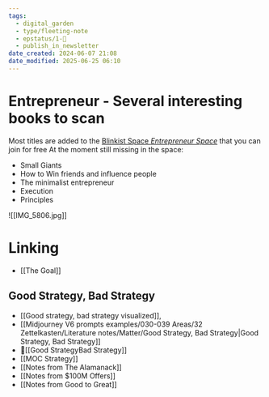 ```yaml
---
tags:
  - digital_garden
  - type/fleeting-note
  - epstatus/1-🌱
  - publish_in_newsletter
date_created: 2024-06-07 21:08
date_modified: 2025-06-25 06:10
---
```

# Entrepreneur - Several interesting books to scan

Most titles are added to the [Blinkist Space *Entrepreneur Space*](http://www.blinkist.com/nc/spaces/invites/7214d6a8-45dd-41cd-b19e-9e24ae8e1f5e?messageType=specific_title) that you can join for free
At the moment still missing in the space:
* Small Giants
* How to Win friends and influence people
* The minimalist entrepreneur
* Execution
* Principles

![[IMG_5806.jpg]]

# Linking

* [[The Goal]]

## Good Strategy, Bad Strategy

+ [[Good strategy, bad strategy visualized]],
+ [[Midjourney V6 prompts examples/030-039 Areas/32 Zettelkasten/Literature notes/Matter/Good Strategy, Bad Strategy|Good Strategy, Bad Strategy]]
+ 📓[[Good StrategyBad Strategy]]
+ [[MOC Strategy]]
+ [[Notes from The Alamanack]]
+ [[Notes from $100M Offers]]
+ [[Notes from Good to Great]]

